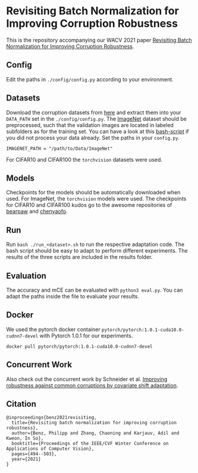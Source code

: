 # Revisiting Batch Normalization for Improving Corruption Robustness
This is the repository accompanying our WACV 2021 paper [Revisiting Batch Normalization for Improving Corruption Robustness](https://arxiv.org/pdf/2010.03630.pdf).

## Config
Edit the paths in `./config/config.py` according to your environment.

## Datasets
Download the corruption datasets from [here](https://github.com/hendrycks/robustness) and extract them into your `DATA_PATH` set in the `./config/config.py`.
The [ImageNet](http://www.image-net.org/) dataset should be preprocessed, such that the validation images are located in labeled subfolders as for the training set. You can have a look at this [bash-script](https://raw.githubusercontent.com/soumith/imagenetloader.torch/master/valprep.sh) if you did not process your data already. Set the paths in your `config.py`.
```
IMAGENET_PATH = "/path/to/Data/ImageNet"
```
For CIFAR10 and CIFAR100 the `torchvision` datasets were used. 

## Models
Checkpoints for the models should be automatically downloaded when used.
For ImageNet, the `torchvision` models were used. The checkpoints for CIFAR10 and CIFAR100 kudos go to the awesome repositories of [bearpaw](https://github.com/bearpaw/pytorch-classification) and [chenyaofo](https://github.com/chenyaofo/pytorch-cifar-models).

## Run
Run `bash ./run_<dataset>.sh` to run the respective adaptation code. The bash script should be easy to adapt to perform different experiments. The results of the three scripts are included in the results folder. 

## Evaluation
The accuracy and mCE can be evaluated with `python3 eval.py`. You can adapt the paths inside the file to evaluate your results. 

## Docker 
We used the pytorch docker container `pytorch/pytorch:1.0.1-cuda10.0-cudnn7-devel` with Pytorch 1.0.1 for our experiments.
```
docker pull pytorch/pytorch:1.0.1-cuda10.0-cudnn7-devel
```

## Concurrent Work
Also check out the concurrent work by Schneider et al. [Improving robustness against common corruptions by covariate shift adaptation](https://proceedings.neurips.cc/paper/2020/file/85690f81aadc1749175c187784afc9ee-Paper.pdf). 

## Citation
```
@inproceedings{benz2021revisiting,
  title={Revisiting batch normalization for improving corruption robustness},
  author={Benz, Philipp and Zhang, Chaoning and Karjauv, Adil and Kweon, In So},
  booktitle={Proceedings of the IEEE/CVF Winter Conference on Applications of Computer Vision},
  pages={494--503},
  year={2021}
}
```